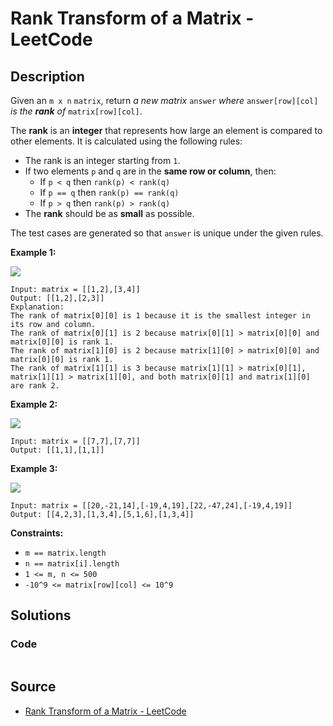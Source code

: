 # Rank Transform of a Matrix - LeetCode

## Description

Given an `m x n` `matrix`, return _a new matrix_ `answer` _where_ `answer[row][col]` _is the_ _**rank** of_ `matrix[row][col]`.

The **rank** is an **integer** that represents how large an element is compared to other elements. It is calculated using the following rules:

-   The rank is an integer starting from `1`.
-   If two elements `p` and `q` are in the **same row or column**, then:
    -   If `p < q` then `rank(p) < rank(q)`
    -   If `p == q` then `rank(p) == rank(q)`
    -   If `p > q` then `rank(p) > rank(q)`
-   The **rank** should be as **small** as possible.

The test cases are generated so that `answer` is unique under the given rules.

**Example 1:**

![](https://assets.leetcode.com/uploads/2020/10/18/rank1.jpg)

```
Input: matrix = [[1,2],[3,4]]
Output: [[1,2],[2,3]]
Explanation:
The rank of matrix[0][0] is 1 because it is the smallest integer in its row and column.
The rank of matrix[0][1] is 2 because matrix[0][1] > matrix[0][0] and matrix[0][0] is rank 1.
The rank of matrix[1][0] is 2 because matrix[1][0] > matrix[0][0] and matrix[0][0] is rank 1.
The rank of matrix[1][1] is 3 because matrix[1][1] > matrix[0][1], matrix[1][1] > matrix[1][0], and both matrix[0][1] and matrix[1][0] are rank 2.

```

**Example 2:**

![](https://assets.leetcode.com/uploads/2020/10/18/rank2.jpg)

```
Input: matrix = [[7,7],[7,7]]
Output: [[1,1],[1,1]]

```

**Example 3:**

![](https://assets.leetcode.com/uploads/2020/10/18/rank3.jpg)

```
Input: matrix = [[20,-21,14],[-19,4,19],[22,-47,24],[-19,4,19]]
Output: [[4,2,3],[1,3,4],[5,1,6],[1,3,4]]

```

**Constraints:**

-   `m == matrix.length`
-   `n == matrix[i].length`
-   `1 <= m, n <= 500`
-   `-10^9 <= matrix[row][col] <= 10^9`

## Solutions 

### Code

```cpp
```

## Source
- [Rank Transform of a Matrix - LeetCode](https://leetcode.com/problems/rank-transform-of-a-matrix/)